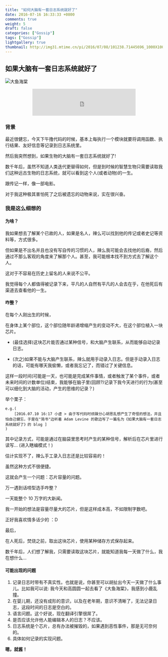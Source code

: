 ```yaml
---
title: "如何大脑有一套日志系统就好了"
date: 2016-07-16 16:33:33 +0800
comments: true
weight: 5
draft: false
categories: ["Gossip"]
tags: ["Gossip"]
lightgallery: true
thumbnail: http://img31.mtime.cn/pi/2016/07/08/101238.71445696_1000X1000.jpg
---
```


## 如果大脑有一套日志系统就好了

![大鱼海棠](http://img31.mtime.cn/pi/2016/07/08/101238.71445696_1000X1000.jpg)

<center>
<iframe frameborder="no" border="0" marginwidth="0" marginheight="0" width=330 height=86 src="http://music.163.com/outchain/player?type=2&id=28285910&auto=1&height=66"></iframe>
</center>

### 背景

最近很健忘，今天下午撸代码的时候，基本上每执行一个模块就要将调用函数、执行结果、友好信息等记录到日志系统里。

然后我突然想到，如果生物的大脑有一套日志系统就好了!

<!--more-->

数千年后，虽然不知道人类迭代更替得如何，但是到时候的智慧生物只需要读取我们这种远古生物的日志系统，就可以看到这个人(或者动物)的一生。

跟传记一样，像一部电影。

对于我这种极其害怕死了之后被遗忘的动物来说，实在很兴奋。

### 我是这么细想的

#### 为啥？

我如果想去了解某个已故的人，如果是名人，辣么可以找到他的传记或者史记等资料等，方式很多。

但如果是不出名并且也没有写自传的习惯的人，辣么我可能会去找他的后裔，然后通过不那么客观的角度来了解那个人。甚至，我可能根本找不到方式去了解这个人。

这对于不容易在历史上留名的人来说不公平。

我觉得每个人都值得被记录下来，平凡的人自然有平凡的人会去在乎，在他死后有渠道去查看他的一生。

#### 咋整？

在每个人刚出生的时候，

在身体上某个部位，这个部位随年龄递增缩产生的变动不大，在这个部位植入一块芯片。

- (最佳选择)这块芯片能否通过某种信号，和大脑产生联系，从而能够自动记录日志。


- (次之)如果不能与大脑产生联系，辣么就用手动录入日志。但是手动录入日志的话，可能有哪天我偷懒，或者我忘记了，而错过了关键信息。

这样一段时间(可能是一天，也可能是完成某件事情，或者触发了某个事件，或者未来时间的计数单位)结束，我能够在脑子里(回顾?)记录下我今天进行的行为(甚至可以细化到大脑的活动，产生的思维的记录？)

举个栗子：

```
e.g.(
	[2016.07.10 16:17 小虚 > 由于写代码时烦躁分心胡思乱想产生了奇怪的想法，并且怕自己健忘，于是在"简书"边听着 Adam Levine 的歌边写了一篇名为《如果大脑有一套日志系统就好了》的 blog ]
)
```

其中记录方式，可能是通过在脑袋里思考时产生的某种信号，解析后在芯片里进行读写… (进入瞎编模式！)

估计实现不了，辣么手工录入日志还是比较容易的！

虽然这种方式不很便捷。

这就会产生一个问题：芯片容量的问题。

万一遇到话唠型选手咋整？

一天能整个 10 万字的大新闻。

我一开始的想法是容量尽量大的芯片，但是这样成本高，不如限制字数吧。

正好我喜欢情多话少的 ：D

最后，

在人死后，焚烧之前，取出这块芯片，使用某种储存方式保存起来。

数千年后，人们想了解我，只需要读取这块芯片，就能知道我每一天做了什么，我在想什么...

#### 可能出现的问题

1. 记录日志时带有不真实性。也就是说，你甚至可以胡扯出今天一天做了什么事儿。比如我可以说: 我今天和高圆圆一起去看了《大鱼海棠》，我感到小鹿乱撞。
2. 在婴儿期，还没有成形的意识，以及在老年期，意识不清晰了，无法记录日志，这段时间的日志是空白的。
3. 语言问题。这个好说，现在翻译引擎很屌了。
4. 是否应该允许他人能编辑本人的日志？不应该。
5. 日志系统是个芯片，总有办法被摧毁的，如果遇到恶性事件，那是无可奈何的。
6. 具体如何记录的实现问题。

**嗯，就酱！**



